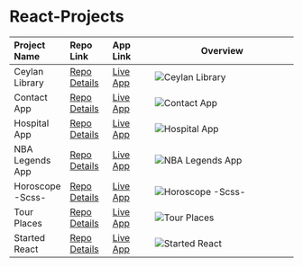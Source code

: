 # React-Projects

<table class="table">
  <thead>
    <tr>
      <th align="left" width="15%">Project Name</th>
      <th align="left" width="15%">Repo Link</th>
      <th align="left" width="15%">App Link</th>
      <th align="center">Overview</th>
    </tr>
  </thead>
  <tbody>
    <tr>
      <td>Ceylan Library</td></td>
      <td><a href="https://github.com/axel-ac/ceylan-library" target="_blank">Repo Details</td>
      <td><a href="https://ceylan-library.netlify.app/" target="_blank">Live App</td>
      <td><img src="https://github.com/axel-ac/ceylan-library/assets/102467587/9db820b1-6aee-47b1-8585-790c96fc9838" alt="Ceylan Library"></td>
    </tr>
     <tr>
      <td>Contact App</td></td>
      <td><a href="https://github.com/axel-ac/contact-app" target="_blank">Repo Details</td>
      <td><a href="https://contact-reactjs.netlify.app/" target="_blank">Live App</td>
      <td><img src="https://user-images.githubusercontent.com/102467587/247260180-6e96736f-ab2f-4f18-8944-65aaecdcefd3.gif" alt="Contact App"></td>
    </tr>
    <tr>
      <td>Hospital App</td></td>
      <td><a href="https://github.com/axel-ac/appoinment-hospital" target="_blank">Repo Details</td>
      <td><a href="https://appointment-hospital.vercel.app/" target="_blank">Live App</td>
      <td><img src="https://user-images.githubusercontent.com/102467587/247608963-7c7f1cab-d5d0-4492-a95c-f299455e783d.gif" alt="Hospital App"></td>
    </tr>
     <tr>
      <td>NBA Legends App</td></td>
      <td><a href="https://github.com/axel-ac/nba-legends" target="_blank">Repo Details</td>
      <td><a href="https://nba-legends-react.netlify.app/" target="_blank">Live App</td>
      <td><img src="https://user-images.githubusercontent.com/102467587/223734853-6621024d-fe0e-4530-ba28-ddac4ddec867.gif" alt="NBA Legends App"></td>
    </tr>
    <tr>
      <td>Horoscope -Scss-</td></td>
      <td><a href="https://github.com/axel-ac/horoscope-react" target="_blank">Repo Details</td>
      <td><a href="https://horoscope-scss-react.vercel.app/" target="_blank">Live App</td>
      <td><img src="https://user-images.githubusercontent.com/102467587/223817604-3976864b-988a-4efa-a41e-9849d4c336e9.gif" alt="Horoscope -Scss-"></td>
    </tr>
    <tr>
      <td>Tour Places</td></td>
      <td><a href="https://github.com/axel-ac/tour-project" target="_blank">Repo Details</td>
      <td><a href="https://tour-project-seven.vercel.app/" target="_blank">Live App</td>
      <td><img src="https://user-images.githubusercontent.com/102467587/224167009-f51aacdb-d27c-4024-8897-4503ff2d1288.gif" alt="Tour Places"></td>
    </tr>
    <tr>
      <td>Started React</td></td>
      <td><a href="https://github.com/axel-ac/Started-React" target="_blank">Repo Details</td>
      <td><a href="https://started-react.vercel.app/" target="_blank">Live App</td>
      <td><img src="https://user-images.githubusercontent.com/102467587/223228306-7ba1295c-8dd4-46dc-8ef0-e8d35c3bc376.gif" alt="Started React"></td>
    </tr>
  </tbody>
</table>
